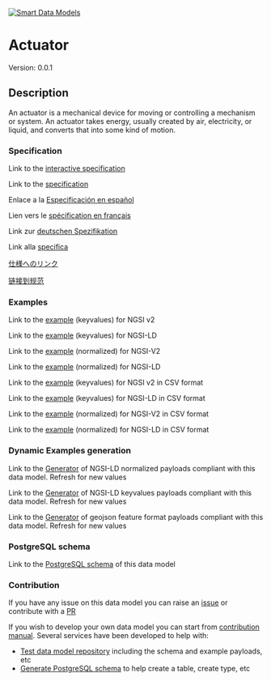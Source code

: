 [![Smart Data Models](https://smartdatamodels.org/wp-content/uploads/2022/01/SmartDataModels_logo.png "Logo")](https://smartdatamodels.org)
# Actuator
Version: 0.0.1

## Description 

An actuator is a mechanical device for moving or controlling a mechanism or system. An actuator takes energy, usually created by air, electricity, or liquid, and converts that into some kind of motion.
### Specification

Link to the [interactive specification](https://swagger.lab.fiware.org/?url=https://smart-data-models.github.io/dataModel.S4BLDG/Actuator/swagger.yaml)

Link to the [specification](https://github.com/smart-data-models/dataModel.S4BLDG/blob/master/Actuator/doc/spec.md)

Enlace a la [Especificación en español](https://github.com/smart-data-models/dataModel.S4BLDG/blob/master/Actuator/doc/spec_ES.md)

Lien vers le [spécification en français](https://github.com/smart-data-models/dataModel.S4BLDG/blob/master/Actuator/doc/spec_FR.md)

Link zur [deutschen Spezifikation](https://github.com/smart-data-models/dataModel.S4BLDG/blob/master/Actuator/doc/spec_DE.md)

Link alla [specifica](https://github.com/smart-data-models/dataModel.S4BLDG/blob/master/Actuator/doc/spec_IT.md)

[仕様へのリンク](https://github.com/smart-data-models/dataModel.S4BLDG/blob/master/Actuator/doc/spec_JA.md)

[链接到规范](https://github.com/smart-data-models/dataModel.S4BLDG/blob/master/Actuator/doc/spec_ZH.md)
### Examples

Link to the [example](https://smart-data-models.github.io/dataModel.S4BLDG/Actuator/examples/example.json) (keyvalues) for NGSI v2

Link to the [example](https://smart-data-models.github.io/dataModel.S4BLDG/Actuator/examples/example.jsonld) (keyvalues) for NGSI-LD

Link to the [example](https://smart-data-models.github.io/dataModel.S4BLDG/Actuator/examples/example-normalized.json) (normalized) for NGSI-V2

Link to the [example](https://smart-data-models.github.io/dataModel.S4BLDG/Actuator/examples/example-normalized.jsonld) (normalized) for NGSI-LD

Link to the [example](https://smart-data-models.github.io/dataModel.S4BLDG/Actuator/examples/example.json.csv) (keyvalues) for NGSI v2 in CSV format

Link to the [example](https://smart-data-models.github.io/dataModel.S4BLDG/Actuator/examples/example.jsonld.csv) (keyvalues) for NGSI-LD in CSV format

Link to the [example](https://smart-data-models.github.io/dataModel.S4BLDG/Actuator/examples/example-normalized.json.csv) (normalized) for NGSI-V2 in CSV format

Link to the [example](https://smart-data-models.github.io/dataModel.S4BLDG/Actuator/examples/example-normalized.jsonld.csv) (normalized) for NGSI-LD in CSV format
### Dynamic Examples generation

Link to the [Generator](https://smartdatamodels.org/extra/ngsi-ld_generator.php?schemaUrl=https://raw.githubusercontent.com/smart-data-models/dataModel.S4BLDG/master/Actuator/schema.json&email=info@smartdatamodels.org) of NGSI-LD normalized payloads compliant with this data model. Refresh for new values

Link to the [Generator](https://smartdatamodels.org/extra/ngsi-ld_generator_keyvalues.php?schemaUrl=https://raw.githubusercontent.com/smart-data-models/dataModel.S4BLDG/master/Actuator/schema.json&email=info@smartdatamodels.org) of NGSI-LD keyvalues payloads compliant with this data model. Refresh for new values

Link to the [Generator](https://smartdatamodels.org/extra/geojson_features_generator.php?schemaUrl=https://raw.githubusercontent.com/smart-data-models/dataModel.S4BLDG/master/Actuator/schema.json&email=info@smartdatamodels.org) of geojson feature format payloads compliant with this data model. Refresh for new values
### PostgreSQL schema

Link to the [PostgreSQL schema](https://smart-data-models.github.io/dataModel.S4BLDG/Actuator/schema.sql) of this data model
### Contribution

 If you have any issue on this data model you can raise an [issue](https://github.com/smart-data-models/dataModel.S4BLDG/issues)  or contribute with a [PR](https://github.com/smart-data-models/dataModel.S4BLDG/pulls)

 If you wish to develop your own data model you can start from [contribution manual](https://bit.ly/contribution_manual). Several services have been developed to help with: 
 - [Test data model repository](https://smartdatamodels.org/index.php/data-models-contribution-api/) including the schema and example payloads, etc
 - [Generate PostgreSQL schema](https://smartdatamodels.org/index.php/sql-service/) to help create a table, create type, etc